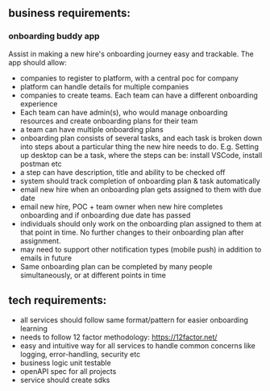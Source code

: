 ## business requirements:
### onboarding buddy app
Assist in making a new hire's onboarding journey easy and trackable. The app should allow:
- companies to register to platform, with a central poc for company
- platform can handle details for multiple companies
- companies to create teams. Each team can have a different onboarding experience
- Each team can have admin(s), who would manage onboarding resources and create onboarding plans for their team
- a team can have multiple onboarding plans
- onboarding plan consists of several tasks, and each task is broken down into steps about a particular thing the new hire needs to do. E.g. Setting up desktop can be a task, where the steps can be: install VSCode, install postman etc
- a step can have description, title and ability to be checked off
- system should track completion of onboarding plan & task automatically
- email new hire when an onboarding plan gets assigned to them with due date
- email new hire, POC + team owner when new hire completes onboarding and if onboarding due date has passed
- individuals should only work on the onboarding plan assigned to them at that point in time. No further changes to their onboarding plan after assignment.
- may need to support other notification types (mobile push) in addition to emails in future
- Same onboarding plan can be completed by many people simultaneously, or at different points in time





## tech requirements:
- all services should follow same format/pattern for easier onboarding learning
- needs to follow 12 factor methodology: https://12factor.net/ 
- easy and intuitive way for all services to handle common concerns like logging, error-handling, security etc
- business logic unit testable
- openAPI spec for all projects
- service should create sdks






